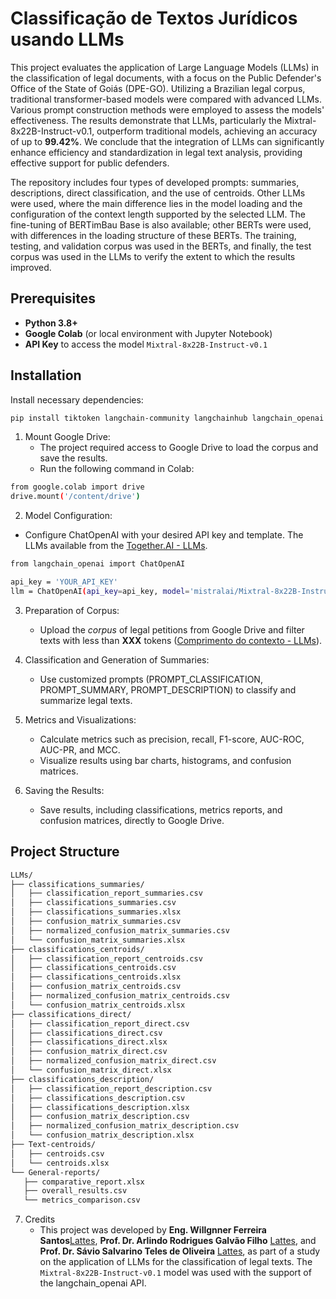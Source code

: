 # Classificação de Textos Jurídicos usando LLMs

This project evaluates the application of Large Language Models (LLMs) in the classification of legal documents, with a focus on the Public Defender's Office of the State of Goiás (DPE-GO). Utilizing a Brazilian legal corpus, traditional transformer-based models were compared with advanced LLMs. Various prompt construction methods were employed to assess the models' effectiveness. The results demonstrate that LLMs, particularly the Mixtral-8x22B-Instruct-v0.1, outperform traditional models, achieving an accuracy of up to **99.42%**. We conclude that the integration of LLMs can significantly enhance efficiency and standardization in legal text analysis, providing effective support for public defenders.

The repository includes four types of developed prompts: summaries, descriptions, direct classification, and the use of centroids. Other LLMs were used, where the main difference lies in the model loading and the configuration of the context length supported by the selected LLM. The fine-tuning of BERTimBau Base is also available; other BERTs were used, with differences in the loading structure of these BERTs. The training, testing, and validation corpus was used in the BERTs, and finally, the test corpus was used in the LLMs to verify the extent to which the results improved.

## Prerequisites

- **Python 3.8+**
- **Google Colab** (or local environment with Jupyter Notebook)
- **API Key** to access the model `Mixtral-8x22B-Instruct-v0.1`

## Installation

Install necessary dependencies:

```bash
pip install tiktoken langchain-community langchainhub langchain_openai langchain pandas matplotlib scikit-learn seaborn
```

1. Mount Google Drive:
   - The project required access to Google Drive to load the corpus and save the results.
   - Run the following command in Colab:
     
```bash
from google.colab import drive
drive.mount('/content/drive')
```

2. Model Configuration:
  - Configure ChatOpenAI with your desired API key and template. The LLMs available from the [Together.AI - LLMs](https://docs.together.ai/docs/chat-models).

 ```bash
from langchain_openai import ChatOpenAI

api_key = 'YOUR_API_KEY'
llm = ChatOpenAI(api_key=api_key, model='mistralai/Mixtral-8x22B-Instruct-v0.1')
```
3. Preparation of Corpus:
   - Upload the *corpus* of legal petitions from Google Drive and filter texts with less than **XXX** tokens ([Comprimento do contexto - LLMs](https://docs.together.ai/docs/chat-models)).

4. Classification and Generation of Summaries:
   - Use customized prompts (PROMPT_CLASSIFICATION, PROMPT_SUMMARY, PROMPT_DESCRIPTION) to classify and summarize legal texts.
  
5. Metrics and Visualizations:
   - Calculate metrics such as precision, recall, F1-score, AUC-ROC, AUC-PR, and MCC.
   - Visualize results using bar charts, histograms, and confusion matrices.
  
6. Saving the Results:
   - Save results, including classifications, metrics reports, and confusion matrices, directly to Google Drive.

## Project Structure

 ```bash
LLMs/
├── classifications_summaries/
│   ├── classification_report_summaries.csv
│   ├── classifications_summaries.csv
│   ├── classifications_summaries.xlsx
│   ├── confusion_matrix_summaries.csv
│   ├── normalized_confusion_matrix_summaries.csv
│   └── confusion_matrix_summaries.xlsx
├── classifications_centroids/
│   ├── classification_report_centroids.csv
│   ├── classifications_centroids.csv
│   ├── classifications_centroids.xlsx
│   ├── confusion_matrix_centroids.csv
│   ├── normalized_confusion_matrix_centroids.csv
│   └── confusion_matrix_centroids.xlsx
├── classifications_direct/
│   ├── classification_report_direct.csv
│   ├── classifications_direct.csv
│   ├── classifications_direct.xlsx
│   ├── confusion_matrix_direct.csv
│   ├── normalized_confusion_matrix_direct.csv
│   └── confusion_matrix_direct.xlsx
├── classifications_description/
│   ├── classification_report_description.csv
│   ├── classifications_description.csv
│   ├── classifications_description.xlsx
│   ├── confusion_matrix_description.csv
│   ├── normalized_confusion_matrix_description.csv
│   └── confusion_matrix_description.xlsx
├── Text-centroids/
│   ├── centroids.csv
│   └── centroids.xlsx
└── General-reports/
    ├── comparative_report.xlsx
    ├── overall_results.csv
    └── metrics_comparison.csv
```

7. Credits
   - This project was developed by **Eng. Willgnner Ferreira Santos**[Lattes](http://lattes.cnpq.br/3203020327904139), **Prof. Dr. Arlindo Rodrigues Galvão Filho** [Lattes](http://lattes.cnpq.br/7744765287200890), and **Prof. Dr. Sávio Salvarino Teles de Oliveira** [Lattes](http://lattes.cnpq.br/1905829499839846), as part of a study on the application of LLMs for the classification of legal texts. The `Mixtral-8x22B-Instruct-v0.1` model was used with the support of the langchain_openai API.


























